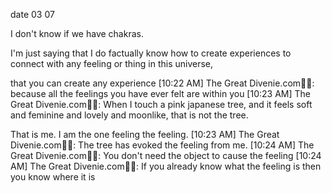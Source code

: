 date 03 07 

I don't know if we have chakras. 

I'm just saying that I do factually know how to create experiences to connect with any feeling or thing in this universe, 

that you can create any experience
[10:22 AM] The Great Divenie.com🧞✨: because all the feelings you have ever felt are within you
[10:23 AM] The Great Divenie.com🧞✨: When I touch a pink japanese tree, 
and it feels soft and feminine and lovely and moonlike, 
that is not the tree. 

That is me. I am the one feeling the feeling.
[10:23 AM] The Great Divenie.com🧞✨: The tree has evoked the feeling from me.
[10:24 AM] The Great Divenie.com🧞✨: You don't need the object to cause the feeling
[10:24 AM] The Great Divenie.com🧞✨: If you already know what the feeling is then you know where it is 
